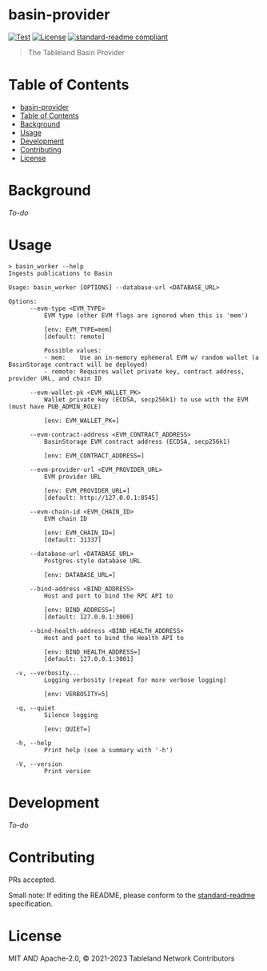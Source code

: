 # basin-provider

[![Test](https://github.com/tablelandnetwork/basin-provider/actions/workflows/test.yml/badge.svg?branch=main)](https://github.com/tablelandnetwork/basin-provider/actions/workflows/test.yml)
[![License](https://img.shields.io/github/license/tablelandnetwork/basin-provider.svg)](./LICENSE)
[![standard-readme compliant](https://img.shields.io/badge/standard--readme-OK-green.svg)](https://github.com/RichardLitt/standard-readme)

> The Tableland Basin Provider

# Table of Contents

- [basin-provider](#basin-provider)
- [Table of Contents](#table-of-contents)
- [Background](#background)
- [Usage](#usage)
- [Development](#development)
- [Contributing](#contributing)
- [License](#license)

# Background
_To-do_

# Usage

```
> basin_worker --help
Ingests publications to Basin

Usage: basin_worker [OPTIONS] --database-url <DATABASE_URL>

Options:
      --evm-type <EVM_TYPE>
          EVM type (other EVM flags are ignored when this is 'mem')
          
          [env: EVM_TYPE=mem]
          [default: remote]

          Possible values:
          - mem:    Use an in-memory ephemeral EVM w/ random wallet (a BasinStorage contract will be deployed)
          - remote: Requires wallet private key, contract address, provider URL, and chain ID

      --evm-wallet-pk <EVM_WALLET_PK>
          Wallet private key (ECDSA, secp256k1) to use with the EVM (must have PUB_ADMIN_ROLE)
          
          [env: EVM_WALLET_PK=]

      --evm-contract-address <EVM_CONTRACT_ADDRESS>
          BasinStorage EVM contract address (ECDSA, secp256k1)
          
          [env: EVM_CONTRACT_ADDRESS=]

      --evm-provider-url <EVM_PROVIDER_URL>
          EVM provider URL
          
          [env: EVM_PROVIDER_URL=]
          [default: http://127.0.0.1:8545]

      --evm-chain-id <EVM_CHAIN_ID>
          EVM chain ID
          
          [env: EVM_CHAIN_ID=]
          [default: 31337]

      --database-url <DATABASE_URL>
          Postgres-style database URL
          
          [env: DATABASE_URL=]

      --bind-address <BIND_ADDRESS>
          Host and port to bind the RPC API to
          
          [env: BIND_ADDRESS=]
          [default: 127.0.0.1:3000]

      --bind-health-address <BIND_HEALTH_ADDRESS>
          Host and port to bind the Health API to
          
          [env: BIND_HEALTH_ADDRESS=]
          [default: 127.0.0.1:3001]

  -v, --verbosity...
          Logging verbosity (repeat for more verbose logging)
          
          [env: VERBOSITY=5]

  -q, --quiet
          Silence logging
          
          [env: QUIET=]

  -h, --help
          Print help (see a summary with '-h')

  -V, --version
          Print version
```

# Development
_To-do_

# Contributing

PRs accepted.

Small note: If editing the README, please conform to the
[standard-readme](https://github.com/RichardLitt/standard-readme) specification.

# License

MIT AND Apache-2.0, © 2021-2023 Tableland Network Contributors
